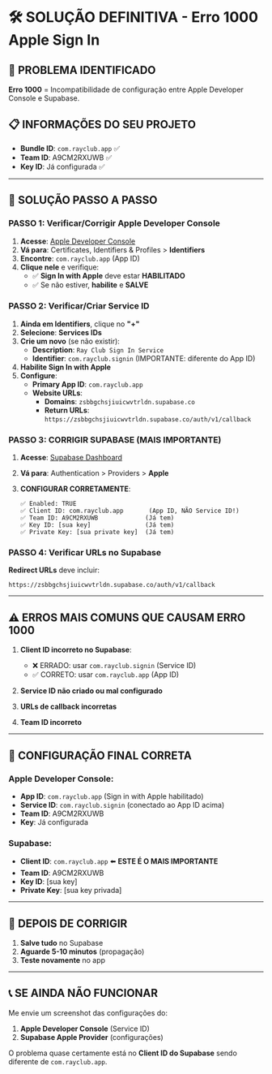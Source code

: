 # 🛠️ SOLUÇÃO DEFINITIVA - Erro 1000 Apple Sign In

## 🚨 **PROBLEMA IDENTIFICADO**
**Erro 1000** = Incompatibilidade de configuração entre Apple Developer Console e Supabase.

## 📋 **INFORMAÇÕES DO SEU PROJETO**
- **Bundle ID**: `com.rayclub.app` ✅
- **Team ID**: A9CM2RXUWB ✅ 
- **Key ID**: Já configurada ✅

---

## 🔧 **SOLUÇÃO PASSO A PASSO**

### **PASSO 1: Verificar/Corrigir Apple Developer Console**

1. **Acesse**: [Apple Developer Console](https://developer.apple.com/account)
2. **Vá para**: Certificates, Identifiers & Profiles > **Identifiers**
3. **Encontre**: `com.rayclub.app` (App ID)
4. **Clique nele** e verifique:
   - ✅ **Sign In with Apple** deve estar **HABILITADO**
   - ✅ Se não estiver, **habilite** e **SALVE**

### **PASSO 2: Verificar/Criar Service ID**

1. **Ainda em Identifiers**, clique no **"+"**
2. **Selecione**: **Services IDs** 
3. **Crie um novo** (se não existir):
   - **Description**: `Ray Club Sign In Service`
   - **Identifier**: `com.rayclub.signin` (IMPORTANTE: diferente do App ID)
4. **Habilite Sign In with Apple**
5. **Configure**:
   - **Primary App ID**: `com.rayclub.app`
   - **Website URLs**:
     - **Domains**: `zsbbgchsjiuicwvtrldn.supabase.co`
     - **Return URLs**: `https://zsbbgchsjiuicwvtrldn.supabase.co/auth/v1/callback`

### **PASSO 3: CORRIGIR SUPABASE (MAIS IMPORTANTE)**

1. **Acesse**: [Supabase Dashboard](https://supabase.com/dashboard)
2. **Vá para**: Authentication > Providers > **Apple**
3. **CONFIGURAR CORRETAMENTE**:

   ```
   ✅ Enabled: TRUE
   ✅ Client ID: com.rayclub.app       (App ID, NÃO Service ID!)
   ✅ Team ID: A9CM2RXUWB             (Já tem)
   ✅ Key ID: [sua key]               (Já tem)
   ✅ Private Key: [sua private key]  (Já tem)
   ```

### **PASSO 4: Verificar URLs no Supabase**

**Redirect URLs** deve incluir:
```
https://zsbbgchsjiuicwvtrldn.supabase.co/auth/v1/callback
```

---

## ⚠️ **ERROS MAIS COMUNS QUE CAUSAM ERRO 1000**

1. **Client ID incorreto no Supabase**:
   - ❌ ERRADO: usar `com.rayclub.signin` (Service ID)
   - ✅ CORRETO: usar `com.rayclub.app` (App ID)

2. **Service ID não criado ou mal configurado**
3. **URLs de callback incorretas**
4. **Team ID incorreto**

---

## 🎯 **CONFIGURAÇÃO FINAL CORRETA**

### **Apple Developer Console:**
- **App ID**: `com.rayclub.app` (Sign in with Apple habilitado)
- **Service ID**: `com.rayclub.signin` (conectado ao App ID acima)
- **Team ID**: A9CM2RXUWB
- **Key**: Já configurada

### **Supabase:**
- **Client ID**: `com.rayclub.app` ⬅️ **ESTE É O MAIS IMPORTANTE**
- **Team ID**: A9CM2RXUWB
- **Key ID**: [sua key]
- **Private Key**: [sua key privada]

---

## 🚀 **DEPOIS DE CORRIGIR**

1. **Salve tudo** no Supabase
2. **Aguarde 5-10 minutos** (propagação)
3. **Teste novamente** no app

---

## 📞 **SE AINDA NÃO FUNCIONAR**

Me envie um screenshot das configurações do:
1. **Apple Developer Console** (Service ID)
2. **Supabase Apple Provider** (configurações)

O problema quase certamente está no **Client ID do Supabase** sendo diferente de `com.rayclub.app`. 